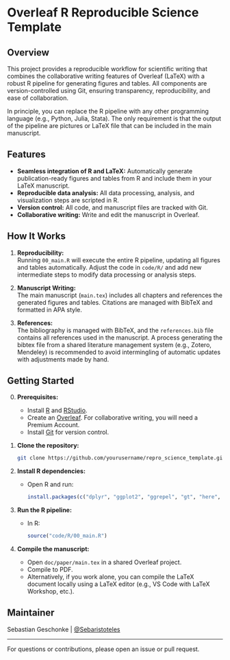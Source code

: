 # Overleaf R Reproducible Science Template

## Overview

This project provides a reproducible workflow for scientific writing that combines the collaborative writing features of Overleaf (LaTeX) with a robust R pipeline for generating figures and tables. All components are version-controlled using Git, ensuring transparency, reproducibility, and ease of collaboration.

In principle, you can replace the R pipeline with any other programming language (e.g., Python, Julia, Stata). The only requirement is that the output of the pipeline are pictures or LaTeX file that can be included in the main manuscript.

## Features

- **Seamless integration of R and LaTeX:** Automatically generate publication-ready figures and tables from R and include them in your LaTeX manuscript.
- **Reproducible data analysis:** All data processing, analysis, and visualization steps are scripted in R.
- **Version control:** All code, and manuscript files are tracked with Git.
- **Collaborative writing:** Write and edit the manuscript in Overleaf.


## How It Works

1. **Reproducibility:**  
   Running `00_main.R` will execute the entire R pipeline, updating all figures and tables automatically. Adjust the code in `code/R/` and add new intermediate steps to modify data processing or analysis steps.

2. **Manuscript Writing:**  
   The main manuscript (`main.tex`) includes all chapters and references the generated figures and tables. Citations are managed with BibTeX and formatted in APA style.

3. **References:**  
   The bibliography is managed with BibTeX, and the `references.bib` file contains all references used in the manuscript. A process generating the bibtex file from a shared literature management system (e.g., Zotero, Mendeley) is recommended to avoid intermingling of automatic updates with adjustments made by hand.


## Getting Started

0. **Prerequisites:**
   - Install [R](https://cran.r-project.org/) and [RStudio](https://www.rstudio.com/products/rstudio/download/).
   - Create an [Overleaf](https://www.overleaf.com/). For collaborative writing, you will need a Premium Account.
   - Install [Git](https://git-scm.com/) for version control.

1. **Clone the repository:**
   ```sh
   git clone https://github.com/yourusername/repro_science_template.git
   ```

2. **Install R dependencies:**
   - Open R and run:
     ```r
     install.packages(c("dplyr", "ggplot2", "ggrepel", "gt", "here", "gapminder"))
     ```

3. **Run the R pipeline:**
   - In R:
     ```r
     source("code/R/00_main.R")
     ```

4. **Compile the manuscript:**
   - Open `doc/paper/main.tex` in a shared Overleaf project.
   - Compile to PDF.
   - Alternatively, if you work alone, you can compile the LaTeX document locally using a LaTeX editor (e.g., VS Code with LaTeX Workshop, etc.).


## Maintainer

Sebastian Geschonke | [@Sebaristoteles](https://github.com/Sebaristoteles)

---

For questions or contributions, please open an issue or pull request.